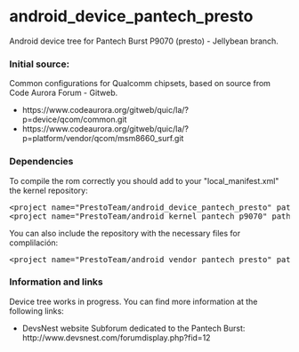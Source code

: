 android_device_pantech_presto
===================================
Android device tree for Pantech Burst P9070 (presto) - Jellybean branch.
<h3>Initial source:</h3>
Common configurations for Qualcomm chipsets, based on source from Code Aurora Forum - Gitweb.
<ul>
<li>https://www.codeaurora.org/gitweb/quic/la/?p=device/qcom/common.git</li>
<li>https://www.codeaurora.org/gitweb/quic/la/?p=platform/vendor/qcom/msm8660_surf.git</li>
</ul>
<h3>Dependencies</h3>
To compile the rom correctly you should add to your "local_manifest.xml" the kernel repository:
<pre>
&lt;project name="PrestoTeam/android_device_pantech_presto" path="device/pantech/presto" remote="github" revision="jellybean" /&gt;
&lt;project name="PrestoTeam/android_kernel_pantech_p9070" path="kernel/pantech/p9070" remote="github" revision="jellybean" /&gt;
</pre>
You can also include the repository with the necessary files for complilación:
<pre>
&lt;project name="PrestoTeam/android_vendor_pantech_presto" path="vendor/pantech/presto" remote="github" revision="jellybean" /&gt;
</pre>
<h3>Information and links</h3>
Device tree works in progress.
You can find more information at the following links:
<ul>
<li>DevsNest website Subforum dedicated to the Pantech Burst: http://www.devsnest.com/forumdisplay.php?fid=12</li>
</ul>
